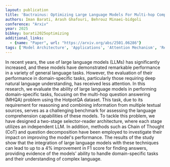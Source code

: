 ```yaml
---
layout: publication
title: 'Bactrainus: Optimizing Large Language Models For Multi-hop Complex Question Answering Tasks'
authors: Iman Barati, Arash Ghafouri, Behrouz Minaei-bidgoli
conference: "Arxiv"
year: 2025
bibkey: barati2025optimizing
additional_links:
  - {name: "Paper", url: "https://arxiv.org/abs/2501.06286"}
tags: ['Model Architecture', 'Applications', 'Attention Mechanism', 'Reinforcement Learning']
---
```

In recent years, the use of large language models (LLMs) has significantly
increased, and these models have demonstrated remarkable performance in a
variety of general language tasks. However, the evaluation of their performance
in domain-specific tasks, particularly those requiring deep natural language
understanding, has received less attention. In this research, we evaluate the
ability of large language models in performing domain-specific tasks, focusing
on the multi-hop question answering (MHQA) problem using the HotpotQA dataset.
This task, due to its requirement for reasoning and combining information from
multiple textual sources, serves as a challenging benchmark for assessing the
language comprehension capabilities of these models. To tackle this problem, we
have designed a two-stage selector-reader architecture, where each stage
utilizes an independent LLM. In addition, methods such as Chain of Thought
(CoT) and question decomposition have been employed to investigate their impact
on improving the model's performance. The results of the study show that the
integration of large language models with these techniques can lead to up to a
4% improvement in F1 score for finding answers, providing evidence of the
models' ability to handle domain-specific tasks and their understanding of
complex language.
